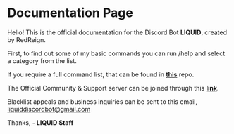 # Documentation Page

Hello! This is the official documentation for the Discord Bot **LIQUID**, created by RedReign.

First, to find out some of my basic commands you can run /help and select a category from the list.

If you require a full command list, that can be found in **[this](https://github.com/TheRedReign/LIQUID/blob/main/Commands%20List.text)** repo. 

The Official Community & Support server can be joined through this **[link](https://discord.gg/jZbqmT8b5D)**.

Blacklist appeals and business inquiries can be sent to this email, <liquiddiscordbot@gmail.com>

Thanks,
    **- LIQUID Staff**

